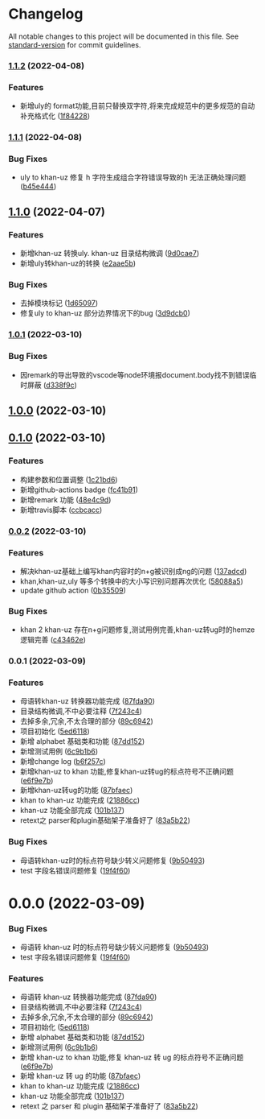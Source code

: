 # Changelog

All notable changes to this project will be documented in this file. See [standard-version](https://github.com/conventional-changelog/standard-version) for commit guidelines.

### [1.1.2](https://gitee.com/shirkhan/khan-alphabet/compare/v1.1.1...v1.1.2) (2022-04-08)


### Features

* 新增uly的 format功能,目前只替换双字符,将来完成规范中的更多规范的自动补充格式化 ([1f84228](https://gitee.com/shirkhan/khan-alphabet/commit/1f84228cd0f11ffac626783c67659a8b995f6db3))

### [1.1.1](https://gitee.com/shirkhan/khan-alphabet/compare/v1.1.0...v1.1.1) (2022-04-08)


### Bug Fixes

* uly to khan-uz 修复 h 字符生成组合字符错误导致的h 无法正确处理问题 ([b45e444](https://gitee.com/shirkhan/khan-alphabet/commit/b45e444b50b1af9cbb607dc5bdc3486bb1572cf1))

## [1.1.0](https://gitee.com/shirkhan/khan-alphabet/compare/v1.0.1...v1.1.0) (2022-04-07)


### Features

* 新增khan-uz 转换uly. khan-uz 目录结构微调 ([9d0cae7](https://gitee.com/shirkhan/khan-alphabet/commit/9d0cae7aea6c17c0d2cfa9247e59e2ee619b8033))
* 新增uly转khan-uz的转换 ([e2aae5b](https://gitee.com/shirkhan/khan-alphabet/commit/e2aae5b276537dc929205bfa122c496056f4625e))


### Bug Fixes

* 去掉模块标记 ([1d65097](https://gitee.com/shirkhan/khan-alphabet/commit/1d65097c072d18a33b5ac014f347085f71eaff84))
* 修复uly to khan-uz 部分边界情况下的bug ([3d9dcb0](https://gitee.com/shirkhan/khan-alphabet/commit/3d9dcb0420e465e3de263b81a2999aca67fc9293))

### [1.0.1](https://gitee.com/shirkhan/khan-alphabet/compare/v1.0.0...v1.0.1) (2022-03-10)


### Bug Fixes

* 因remark的导出导致的vscode等node环境报document.body找不到错误临时屏蔽 ([d338f9c](https://gitee.com/shirkhan/khan-alphabet/commit/d338f9c55cf347692d13b686bcca6b9845026418))

## [1.0.0](https://gitee.com/shirkhan/khan-alphabet/compare/v0.1.0...v1.0.0) (2022-03-10)

## [0.1.0](https://gitee.com/shirkhan/khan-alphabet/compare/v0.0.2...v0.1.0) (2022-03-10)


### Features

* 构建参数和位置调整 ([1c21bd6](https://gitee.com/shirkhan/khan-alphabet/commit/1c21bd64302b0b8ced250f8d301266e2429f5f33))
* 新增github-actions badge ([fc41b91](https://gitee.com/shirkhan/khan-alphabet/commit/fc41b911e7601b9db66ed1709d4a778fb8223580))
* 新增remark 功能 ([48e4c9d](https://gitee.com/shirkhan/khan-alphabet/commit/48e4c9dbc21d73626c5f18117f0a0a6f40ead321))
* 新增travis脚本 ([ccbcacc](https://gitee.com/shirkhan/khan-alphabet/commit/ccbcacca2ca1ee4b2d86f73d5eb0431f84b9c6f8))

### [0.0.2](https://gitee.com/shirkhan/khan-alphabet/compare/v0.0.1...v0.0.2) (2022-03-10)


### Features

* 解决khan-uz基础上编写khan内容时的n+g被识别成ng的问题 ([137adcd](https://gitee.com/shirkhan/khan-alphabet/commit/137adcd4ee64baab546ed7f408763ee8b6d4f01a))
* khan,khan-uz,uly 等多个转换中的大小写识别问题再次优化 ([58088a5](https://gitee.com/shirkhan/khan-alphabet/commit/58088a5635638727934d29594eab3d5869303463))
* update github action ([0b35509](https://gitee.com/shirkhan/khan-alphabet/commit/0b355091d15ca34999d1dd2811af9f81efb57d71))


### Bug Fixes

* khan 2 khan-uz 存在n+g问题修复,测试用例完善,khan-uz转ug时的hemze逻辑完善 ([c43462e](https://gitee.com/shirkhan/khan-alphabet/commit/c43462e11dcf41aa930e03c07d13ce1be12dba98))

### 0.0.1 (2022-03-09)


### Features

* 母语转khan-uz 转换器功能完成 ([87fda90](https://gitee.com/shirkhan/khan-alphabet/commit/87fda90b990030a3fcccea1c52758a178a477291))
* 目录结构微调,不中必要注释 ([7f243c4](https://gitee.com/shirkhan/khan-alphabet/commit/7f243c49555f4b241d85587fcd4048708492d337))
* 去掉多余,冗余,不太合理的部分 ([89c6942](https://gitee.com/shirkhan/khan-alphabet/commit/89c6942e5f97f209af5b8352eff351f0757a8d63))
* 项目初始化 ([5ed6118](https://gitee.com/shirkhan/khan-alphabet/commit/5ed6118149f8631c4aeaf10e84fd2422027f347e))
* 新增 alphabet 基础类和功能 ([87dd152](https://gitee.com/shirkhan/khan-alphabet/commit/87dd152ceca7efe986b3af18e48e716f318476d1))
* 新增测试用例 ([6c9b1b6](https://gitee.com/shirkhan/khan-alphabet/commit/6c9b1b6ccee5fbd198e408a6e113be78a1fc30ff))
* 新增change log ([b6f257c](https://gitee.com/shirkhan/khan-alphabet/commit/b6f257cb635e5a7172c9eb8bd0be12671f364ed1))
* 新增khan-uz to khan 功能,修复khan-uz转ug的标点符号不正确问题 ([e6f9e7b](https://gitee.com/shirkhan/khan-alphabet/commit/e6f9e7b2458a1ab352254aa63c46ff4ac2481972))
* 新增khan-uz转ug的功能 ([87bfaec](https://gitee.com/shirkhan/khan-alphabet/commit/87bfaec0ed8a1f390ba27f9b827639bf10768fd5))
* khan to khan-uz 功能完成 ([21886cc](https://gitee.com/shirkhan/khan-alphabet/commit/21886cce69d261e631d9afddf9370e8a3ecbe17a))
* khan-uz 功能全部完成 ([101b137](https://gitee.com/shirkhan/khan-alphabet/commit/101b137829a22378bb6c89708d37777a16beed77))
* retext之 parser和plugin基础架子准备好了 ([83a5b22](https://gitee.com/shirkhan/khan-alphabet/commit/83a5b22bc9b7549dcff1cccb89cd6c4c5f716278))


### Bug Fixes

* 母语转khan-uz时的标点符号缺少转义问题修复 ([9b50493](https://gitee.com/shirkhan/khan-alphabet/commit/9b50493b31391f5c7addd485bed50f53cc857995))
* test 字段名错误问题修复 ([19f4f60](https://gitee.com/shirkhan/khan-alphabet/commit/19f4f602febfe4d01c4f3415fdfc4d6fe904bafd))

# 0.0.0 (2022-03-09)

### Bug Fixes

- 母语转 khan-uz 时的标点符号缺少转义问题修复 ([9b50493](https://gitee.com/shirkhan/khan-alphabet/commits/9b50493b31391f5c7addd485bed50f53cc857995))
- test 字段名错误问题修复 ([19f4f60](https://gitee.com/shirkhan/khan-alphabet/commits/19f4f602febfe4d01c4f3415fdfc4d6fe904bafd))

### Features

- 母语转 khan-uz 转换器功能完成 ([87fda90](https://gitee.com/shirkhan/khan-alphabet/commits/87fda90b990030a3fcccea1c52758a178a477291))
- 目录结构微调,不中必要注释 ([7f243c4](https://gitee.com/shirkhan/khan-alphabet/commits/7f243c49555f4b241d85587fcd4048708492d337))
- 去掉多余,冗余,不太合理的部分 ([89c6942](https://gitee.com/shirkhan/khan-alphabet/commits/89c6942e5f97f209af5b8352eff351f0757a8d63))
- 项目初始化 ([5ed6118](https://gitee.com/shirkhan/khan-alphabet/commits/5ed6118149f8631c4aeaf10e84fd2422027f347e))
- 新增 alphabet 基础类和功能 ([87dd152](https://gitee.com/shirkhan/khan-alphabet/commits/87dd152ceca7efe986b3af18e48e716f318476d1))
- 新增测试用例 ([6c9b1b6](https://gitee.com/shirkhan/khan-alphabet/commits/6c9b1b6ccee5fbd198e408a6e113be78a1fc30ff))
- 新增 khan-uz to khan 功能,修复 khan-uz 转 ug 的标点符号不正确问题 ([e6f9e7b](https://gitee.com/shirkhan/khan-alphabet/commits/e6f9e7b2458a1ab352254aa63c46ff4ac2481972))
- 新增 khan-uz 转 ug 的功能 ([87bfaec](https://gitee.com/shirkhan/khan-alphabet/commits/87bfaec0ed8a1f390ba27f9b827639bf10768fd5))
- khan to khan-uz 功能完成 ([21886cc](https://gitee.com/shirkhan/khan-alphabet/commits/21886cce69d261e631d9afddf9370e8a3ecbe17a))
- khan-uz 功能全部完成 ([101b137](https://gitee.com/shirkhan/khan-alphabet/commits/101b137829a22378bb6c89708d37777a16beed77))
- retext 之 parser 和 plugin 基础架子准备好了 ([83a5b22](https://gitee.com/shirkhan/khan-alphabet/commits/83a5b22bc9b7549dcff1cccb89cd6c4c5f716278))
